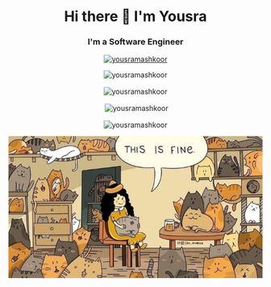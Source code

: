 <h1 align="center">Hi there 👋 I'm Yousra</h1>


<h3 align="center">I'm a Software Engineer</h3>
<p align="center"> <a href="https://github.com/ryo-ma/github-profile-trophy"><img src="https://github-profile-trophy.vercel.app/?username=yousramashkoor&theme=onedark&margin-w=50&column=4" alt="yousramashkoor" /></a> </p>

<p align="center"> <img src="https://komarev.com/ghpvc/?username=alizahidraja&label=Profile%20views&color=0e75b6&style=flat" alt="yousramashkoor" /> </p>


<p  align="center"><img align="center" src="https://github-readme-stats.vercel.app/api/top-langs?username=yousramashkoor&show_icons=true&locale=en&layout=compact&&theme=dark&date_format=M%20j%5B%2C%20Y%5D)" alt="yousramashkoor" /></p>


<p  align="center">&nbsp;<img align="center" src="https://github-readme-stats.vercel.app/api?username=yousramashkoor&show_icons=true&locale=en&&theme=dark&date_format=M%20j%5B%2C%20Y%5D)" alt="yousramashkoor" /></p>

<p  align="center"><img align="center" src="https://github-readme-streak-stats.herokuapp.com?user=YousraMashkoor&theme=dark&date_format=M%20j%5B%2C%20Y%5D" alt="yousramashkoor" /></p>



<p  align="center"><img align="center" src="https://github.com/YousraMashkoor/yousramashkoor/blob/main/images/this-is-awesome.jpg"></p>
<!-- <p  align="center"><img align="center" src="https://media1.giphy.com/media/QMHoU66sBXqqLqYvGO/giphy.gif"></p> -->

<!--
**YousraMashkoor/yousramashkoor** is a ✨ _special_ ✨ repository because its `README.md` (this file) appears on your GitHub profile.

Here are some ideas to get you started:

- 🔭 I’m currently working on ...
- 🌱 I’m currently learning ...
- 👯 I’m looking to collaborate on ...
- 🤔 I’m looking for help with ...
- 💬 Ask me about ...
- 📫 How to reach me: ...
- 😄 Pronouns: ...
- ⚡ Fun fact: ...
-->
